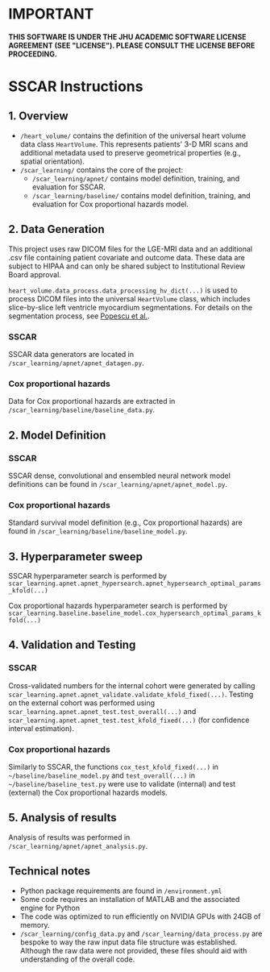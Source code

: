 # IMPORTANT
#### THIS SOFTWARE IS UNDER THE JHU ACADEMIC SOFTWARE LICENSE AGREEMENT (SEE "LICENSE"). PLEASE CONSULT THE LICENSE BEFORE PROCEEDING. 


# SSCAR Instructions

## 1. Overview
* `/heart_volume/` contains the definition of the universal heart volume data class `HeartVolume`. This represents patients' 3-D MRI scans and additional metadata used to preserve geometrical properties (e.g., spatial orientation).
* `/scar_learning/` contains the core of the project:
    - `/scar_learning/apnet/` contains model definition, training, and evaluation for SSCAR.
    - `/scar_learning/baseline/` contains model definition, training, and evaluation for Cox proportional hazards model.
    

## 2. Data Generation
This project uses raw DICOM files for the LGE-MRI data and an additional .csv file containing patient covariate and outcome data. These data are subject to HIPAA and can only be shared subject to Institutional Review Board approval. 

`heart_volume.data_process.data_processing_hv_dict(...)` is used to process DICOM files into the universal `HeartVolume` class, which includes slice-by-slice left ventricle myocardium segmentations. For details on the segmentation process, see [Popescu et al.][1].

### SSCAR 
SSCAR data generators are located in `/scar_learning/apnet/apnet_datagen.py`. 

### Cox proportional hazards
Data for Cox proportional hazards are extracted in `/scar_learning/baseline/baseline_data.py`. 


## 2. Model Definition
### SSCAR
SSCAR dense, convolutional and ensembled neural network model definitions can be found in `/scar_learning/apnet/apnet_model.py`.

### Cox proportional hazards
Standard survival model definition (e.g., Cox proportional hazards) are found in `/scar_learning/baseline/baseline_model.py`.


## 3. Hyperparameter sweep
SSCAR hyperparameter search is performed by `scar_learning.apnet.apnet_hypersearch.apnet_hypersearch_optimal_params_kfold(...)`

Cox proportional hazards hyperparameter search is performed by `scar_learning.baseline.baseline_model.cox_hypersearch_optimal_params_kfold(...)`


## 4. Validation and Testing
### SSCAR 
Cross-validated numbers for the internal cohort were generated by calling `scar_learning.apnet.apnet_validate.validate_kfold_fixed(...)`. Testing on the external cohort was performed using `scar_learning.apnet.apnet_test.test_overall(...)` and `scar_learning.apnet.apnet_test.test_kfold_fixed(...)` (for confidence interval estimation).   

### Cox proportional hazards
Similarly to SSCAR, the functions `cox_test_kfold_fixed(...)` in `~/baseline/baseline_model.py` and `test_overall(...)` in `~/baseline/baseline_test.py` were use to validate (internal) and test (external) the Cox proportional hazards models. 


## 5. Analysis of results
Analysis of results was performed in `/scar_learning/apnet/apnet_analysis.py`.


## Technical notes
* Python package requirements are found in `/environment.yml`
* Some code requires an installation of MATLAB and the associated engine for Python
* The code was optimized to run efficiently on NVIDIA GPUs with 24GB of memory.
* `/scar_learning/config_data.py` and `/scar_learning/data_process.py` are bespoke to way the raw input data file structure was established. Although the raw data were not provided, these files should aid with understanding of the overall code.

[1]: https://doi.org/10.1016/j.cvdhj.2021.11.007
